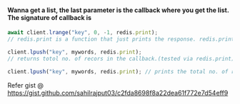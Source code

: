 #### Wanna get a list, the last parameter is the callback where you get the list. The signature of callback is

```js
await client.lrange("key", 0, -1, redis.print);
// redis.print is a function that just prints the response. redis.print gets executed in a callback, so it won't be good for synchronous. :(

client.lpush("key", mywords, redis.print);
// returns totol no. of recors in the callback.(tested via redis.print)

client.lpush("key", mywords, redis.print); // prints the total no. of records after saving mywords array to the list though.
```

Refer gist @ https://gist.github.com/sahilrajput03/c2fda8698f8a22dea61f772e7d54eff9
